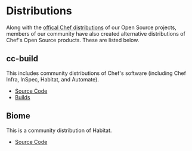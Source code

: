 # Distributions

Along with the [offical Chef distributions](https://downloads.chef.io/) of our Open Source projects, members of our community have also created alternative distributions of Chef's Open Source products. These are listed below.

## cc-build

This includes community distributions of Chef's software (including Chef Infra, InSpec, Habitat, and Automate).

* [Source Code](https://gitlab.com/cc-build)
* [Builds](http://downloads.cc-build.org/)

## Biome

This is a community distribution of Habitat.

* [Source Code](https://github.com/biome-sh/biome)
